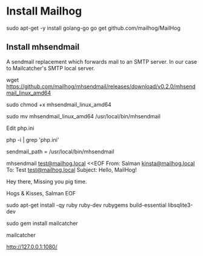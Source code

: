 # Install Mailhog

sudo apt-get -y install golang-go
go get github.com/mailhog/MailHog


## Install mhsendmail

A sendmail replacement which forwards mail to an SMTP server.
In our case to Mailcatcher's SMTP local server.

wget https://github.com/mailhog/mhsendmail/releases/download/v0.2.0/mhsendmail_linux_amd64

sudo chmod +x mhsendmail_linux_amd64

sudo mv mhsendmail_linux_amd64 /usr/local/bin/mhsendmail

Edit php.ini

php -i | grep 'php.ini'

sendmail_path = /usr/local/bin/mhsendmail


mhsendmail test@mailhog.local <<EOF
From: Salman <kinsta@mailhog.local>
To: Test <test@mailhog.local>
Subject: Hello, MailHog!

Hey there,
Missing you pig time.

Hogs & Kisses,
Salman
EOF



sudo apt-get install -qy ruby ruby-dev rubygems build-essential libsqlite3-dev

sudo gem install mailcatcher

mailcatcher

http://127.0.0.1:1080/
